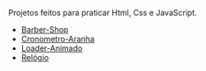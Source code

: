 
 Projetos feitos para praticar Html, Css e JavaScript.
 <ul>
  
  <li><a href="https://igorsantos2102.github.io/projetos/barber-shop/index.html">Barber-Shop</a></li>
  <li><a href="https://igorsantos2102.github.io/projetos/cronometro-aranha/index.html">Cronometro-Aranha</a></li>
  <li><a href="https://igorsantos2102.github.io/projetos/loader-animado/db.html">Loader-Animado</a></li>
  <li><a href="https://igorsantos2102.github.io/projetos/relogio/relogio.html">Relógio</a></li>

 </ul>
